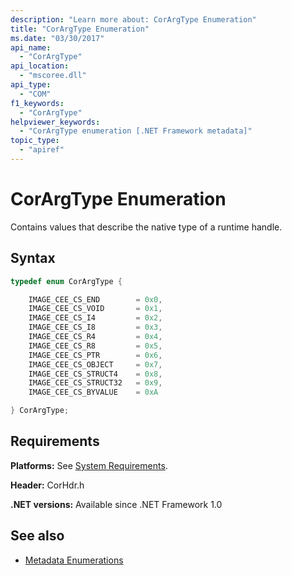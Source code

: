 ```yaml
---
description: "Learn more about: CorArgType Enumeration"
title: "CorArgType Enumeration"
ms.date: "03/30/2017"
api_name:
  - "CorArgType"
api_location:
  - "mscoree.dll"
api_type:
  - "COM"
f1_keywords:
  - "CorArgType"
helpviewer_keywords:
  - "CorArgType enumeration [.NET Framework metadata]"
topic_type:
  - "apiref"
---
```

# CorArgType Enumeration

Contains values that describe the native type of a runtime handle.

## Syntax

```cpp
typedef enum CorArgType {

    IMAGE_CEE_CS_END        = 0x0,
    IMAGE_CEE_CS_VOID       = 0x1,
    IMAGE_CEE_CS_I4         = 0x2,
    IMAGE_CEE_CS_I8         = 0x3,
    IMAGE_CEE_CS_R4         = 0x4,
    IMAGE_CEE_CS_R8         = 0x5,
    IMAGE_CEE_CS_PTR        = 0x6,
    IMAGE_CEE_CS_OBJECT     = 0x7,
    IMAGE_CEE_CS_STRUCT4    = 0x8,
    IMAGE_CEE_CS_STRUCT32   = 0x9,
    IMAGE_CEE_CS_BYVALUE    = 0xA

} CorArgType;
```

## Requirements

 **Platforms:** See [System Requirements](../../../framework/get-started/system-requirements.md).

 **Header:** CorHdr.h

 **.NET versions:** Available since .NET Framework 1.0

## See also

- [Metadata Enumerations](metadata-enumerations.md)
